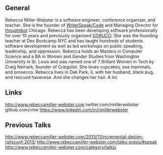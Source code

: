 
## General

Rebecca Miller-Webster is a software engineer, conference organizer, and teacher. She is the founder of [Write/Speak/Code](http://www.writespeakcode.com) and Managing Director for 
[thoughtbot](http://www.thoughtbot.com) Chicago. Rebecca has been developing software professionally for over 10 years and previously organized [GORUCO](http://goruco.com). She was the founding teacher at Dev Bootcamp NYC and has taught hundreds of students software development as well as led workshops on public speaking, leadership, and oppression. Rebecca holds an Masters in Computer Science and a BA in Women and Gender Studies from Washington University in St. Louis and was named one of 7 Brillant Women in Tech by Craig Nemark, founder of Craigslist. She loves cupcakes, sea mammals, and prosecco. Rebecca lives in Oak Park, IL with her husband, black pug, and rescued havenese. And she changes her hair. A lot.

## Links

http://www.rebeccamiller-webster.com
twitter.com/rmillerwebster
github.com/rmw
https://www.linkedin.com/in/rjmillerwebster

## Previous Talks

http://www.rebeccamiller-webster.com/2013/11/incremental-design-railsconf-2013/
http://www.rebeccamiller-webster.com/talks-press/#speak
http://www.rebeccamiller-webster.com/category/talks/

